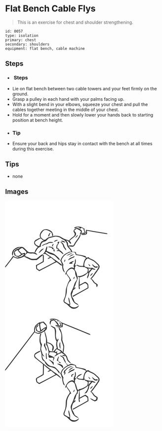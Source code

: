 # Flat Bench Cable Flys
> This is an exercise for chest and shoulder strengthening.

``` 
id: 0057 
type: isolation 
primary: chest 
secondary: shoulders 
equipment: flat bench, cable machine 
``` 

## Steps

 - <h3> Steps</h3>
 - Lie on flat bench between two cable towers and your feet firmly on the ground.
 - Grasp a pulley in each hand with your palms facing up.
 - With a slight bend in your elbows, squeeze your chest and pull the cables together meeting in the middle of your chest.
 - Hold for a moment and then slowly lower your hands back to starting position at bench height.
 - <h3>Tip</h3>
 - Ensure your back and hips stay in contact with the bench at all times during this exercise.

## Tips

 - none

## Images

<svg width="263pt" height="275pt" viewBox="0 0 263 275" xmlns="http://www.w3.org/2000/svg">
  <g fill="#FFF">
    <path d="M0 0h263v275H0V161.72c7.19-8.17 13.4-17.14 20.07-25.73 2.91 1.32 5.71 3.1 8.91 3.6 6.63-.14 12.86-2.78 18.67-5.78l-2.42-1.08c.68.18 2.04.54 2.73.72 1.48-1.83 1.58-4.12 1.12-6.33-2.14-2.06-5.78.23-8.31.74-2.93-2.55-5.68-5.3-8.18-8.28 2.29-1.96 4.46-4.33 7.41-5.28 1.38-.72 2.51.52 3.51 1.28 2.94 2.54 5.73 5.28 8.3 8.2-.4 1.3-.84 2.59-1.31 3.87.01.73.07 1.46.17 2.19 1.17-1.33 2.32-2.67 3.45-4.04 3.52.99 7.12 2.11 10.82 1.51 4.77-.8 8.98 1.82 13.14 3.66-1.08-2.51-2.99-4.41-5.56-5.33 2.62-3.53 4-7.85 7.02-11.1 1.74-2.07 4.46-2.8 6.88-3.78-.14-3.8.87-8.02 4.05-10.42 2.57-1.63 5.8-1.73 8.45-3.23 3.18-2.17 4.84-6.32 8.74-7.45 3.77-1.06 7.66-1.69 11.38-2.91 3.5-1.33 7.19-.04 10.69.58 4.4.92 7.27 4.79 11.41 6.31 3.09 1.07 4.91 3.96 6.94 6.33 1.71 1.88 1.62 4.55 2.18 6.89.53 2.88 2.09 5.5 4.26 7.45 2.79 2.44 4.5 5.77 6.27 8.96-2.76-.06-5.73-.29-7.96 1.66-8.89 3.31-15.92 10.76-18.71 19.81 2.12 3.17 3.02 6.86 4.42 10.35-.19 6.65.56 14.81 6.54 18.87-2.28-6.06-5.83-12.66-3.65-19.23-1.53-3.31-3.23-6.53-4.78-9.82.73-5.5 4.54-10.1 8.59-13.68 6.31-4.94 14.48-9.17 22.66-6.57 3.57-.04 1.94 4.7 4.11 6.18 3.26.8 6.64.95 9.91 1.73 5.26.94 10.08 3.35 14.92 5.51-5.1 5.26-6.64 12.61-7.21 19.66-4.86.14-10.08.35-14.11-2.85-1.89.75-3.77 1.51-5.66 2.25-.04-.97-.11-2.89-.15-3.86 1.08.17 2.16.34 3.25.52l-2.45-.88c1.49-3.95 1.03-8.18.55-12.27-2.37 2.25-1.47 5.5-1.59 8.39-.77 2.37-2.24 4.47-2.85 6.91-.59 2.44.28 4.87.97 7.18-2.6-.73-5.34-2.44-8.09-1.37-6.53 2.31-10.6 8.57-13.16 14.68-.63 1.04.34 2.09.58 3.09.34-.83 1.02-2.51 1.36-3.35 2.21 5.37 7.28 9.15 8.7 14.87-1.29 3.17-3.75 5.74-4.73 9.07-1.43 4.72-3.59 9.22-4.61 14.07-1.16 7.01-.08 14.57-3.45 21.08-1.18 2.95-3.35 6.22-2.01 9.48 1.71 3.7 6.14 4.47 8.87 7.15 3.51 3.31 6.67 7.23 11.23 9.16 6.48 2.14 15.02-.72 17.23-7.66-3.69 3.22-8.38 6.17-13.5 4.96-4.08-.02-7.56-2.38-9.71-5.73.49-.33 1.45-1.01 1.94-1.34-.8-4.66-1.4-9.36-2.76-13.9-.18-1.35-1.26-2.15-2.26-2.92.62 5.55 1.78 11.04 3.47 16.37-4.82-.77-9.38-3.63-13.01-6.86.69-5.85 3.81-11.09 4.85-16.88 2.17-6.95.12-14.54 3.08-21.3 1.92-4.72 3.64-10.43 8.68-12.7-1.72-3.32-3.27-6.77-5.62-9.7-2.05-2.63-4.35-5.18-5.55-8.34 1.51-5.7 7.1-10.34 13.02-10.88 3.47.53 5.92 3.44 7.38 6.43 1.04 3.44.35 7.24 1.94 10.55 1.47 3.16 2.92 6.39 2.97 9.95-2.44 3.4-5 6.83-6.33 10.85-1.36 4.1-2.59 8.25-4.46 12.15-1.77 4.19-4.64 8.2-4.49 12.93.83 5.41 2.93 10.56 5.31 15.46 2.7 5.3 8.08 8.27 13.33 10.54-.81-3.61-5.05-4.14-7.43-6.39-2.66-2-3.02-5.48-4.41-8.28-1.34-3.11-4.27-5.62-4.04-9.27-.75-4.06 3.19-7.16 2.37-11.21 1.66-2.19 3.86-3.87 6.21-5.27-.27-1.45-.51-2.9-.79-4.33-1.13 2.03-2.17 4.1-3.38 6.08.7-2.5 1.53-4.96 2.47-7.38 1.94-1.54 1.91-4.11 2.64-6.28 1.22-3.92 3.4-7.47 4.47-11.44.9-3.19-.64-6.33-1.55-9.33-.36-5.09-2.79-9.68-5.78-13.7.28-.55.84-1.64 1.13-2.19-.14-1.32-.2-2.65-.19-3.98 1.23-1.53 2.77-2.78 4.26-4.05 3.93 3.57 9.32 4.06 14.38 3.63.53.27 1.59.82 2.12 1.09.66-.19 1.32-.39 1.98-.58 2.06 1.46 4.31 2.6 6.68 3.46.63.82 1.27 1.64 1.92 2.46-.1 3.56-.5 7.75-3.97 9.71-6.28 3.79-13.36 8.05-21.02 6.43.28.48.83 1.44 1.1 1.92.7.17 2.08.49 2.78.65-.12 9.76-2.31 19.58-.35 29.28.52-.18 1.58-.55 2.1-.74-.37-2.43-.75-4.85-1.09-7.28 4.6-2.25 8.88-5.14 13.66-6.98 2.09 1.04 4.1 2.4 5.58 4.23.6 2.3.59 4.7.8 7.06-12.17 7.15-24.55 13.96-37.03 20.55.55.56 1.1 1.13 1.66 1.71 12.28-7.36 25.14-13.7 37.35-21.16-.42-3.59.26-7.75-1.86-10.87-2.31-1.65-5.1-5.45-8.16-3.28-3.85 2.14-7.66 4.37-11.74 6.05 1.11-5.9.04-11.84-.17-17.76 5.31-2.11 11.46-2.96 15.59-7.27a72.55 72.55 0 0 0 5.92-4.87c-.21 3.5-.96 6.93-2.45 10.12-.92 1.47-.17 3.07.17 4.59 1.09-2.09 2.19-4.18 3.13-6.34 1.24-2.78.26-6.29 2.3-8.73 2.26-2.69 4.71-5.19 6.89-7.94 2.44 1.02 5.19 2.85 7.46.5-2.73-.77-5.35-1.89-7.73-3.43-6.37 1.21-12.58-1.08-18.61-2.85.16-.58.48-1.74.63-2.32l-1.77.93c-.2-7.13 1.85-15.41 8.8-18.8 4.23 2.17 8.61 4.02 12.87 6.14 3.44 1.69 5.85 4.77 8.68 7.26 1.85 1.77 4.42 3.51 4.37 6.39.38 2.94-1.91 5.13-3.21 7.51-2.09 3.84-5.38 6.83-7.45 10.69-2.41 4.36-6.25 7.65-8.87 11.87 2.58 1.62 4.61 3.9 6.03 6.59 1.83 3.49 5.21 5.63 8.47 7.62-.41 2.16-.54 4.34 1.46 5.77.63-1.83 1.47-3.63 1.59-5.58-1.61-3.2-5.69-3.7-7.85-6.38-2.35-2.9-4.04-6.71-7.94-7.83 5.88-5.03 9.32-12.04 14.26-17.86 2.02-4.17 6.28-7.51 6.07-12.51-.57-4.94-5.41-7.33-8.47-10.64-4.47-4.68-10.66-6.95-16.48-9.43-.27-.59-.81-1.77-1.08-2.37-1.94.37-3.88.81-5.79 1.33-.84-1.74-1.78-3.72-3.87-4.18-6.75-2.18-13.86-3.04-20.83-4.27-.34-1.92-.35-4.64-2.53-5.47-2.32-.42-4.7-.32-7.04-.5-1.8-5.27-5.66-9.28-9.51-13.12 3.46-.25 6.86.43 10.3.68 3.53-.16 4.94-3.92 6.41-6.56 4.18-8.44 12.97-14.99 13.05-25.11 3.28.05 6.56.13 9.84.22.7-.8 1.42-1.59 2.13-2.38-.84-2.7-1.5-5.68-4.01-7.38.86-.46 1.72-.91 2.59-1.37-4.09-2.38-8.02-5.56-12.94-5.82-4.43-.93-8.83.13-12.99 1.62.15.58.44 1.74.58 2.31 2.42-1.09 4.87-2.11 7.34-3.09 1.51.33 3.03.65 4.55.96 0 .5-.01 1.49-.01 1.99.6.17 1.79.49 2.39.66.71-.68 1.42-1.35 2.13-2.02 1.61.67 3.22 1.37 4.8 2.11.81 3.29 2.23 6.36 3.78 9.36-2.64 1.17-5.5 1.44-8.35 1.26.29-1.96 1.88-4.44.24-6.2-2.66-2.63-5.89-4.91-9.53-5.9-4.18-.87-7.6 2.57-9.5 5.87-1.93 3.53 3.39 6.06 2.38 9.72-.07 3.37-3.29 5.17-5.62 7.04-3.16 2.15-5.9 4.85-8.24 7.88-3.98-1.57-8.18-2.54-12.09-4.31-3.62-1.42-6.43-4.3-10.05-5.7-5.56-2-11.66-2.26-17.35-.64-5.16 1.52-11.2 1.77-15.05 6.02-1.97 2.44-6.02 4.37-8.51 1.58-2.39-2.23-6.14-4.26-5.89-8.01-.32-4.54 2.59-8.33 5.4-11.55 1.63-1.86 3.85-3.56 6.47-3.28 4.92.3 9.44 2.69 13.34 5.55 3.2 2.2 2.52 6.61 3.26 9.91.53-.54 1.58-1.63 2.11-2.17-.78-3.91-1.8-8.4-5.38-10.74-5.62-3.99-13.69-6.39-19.8-2.05-5.59 4.2-10.18 12.74-5.57 19.22-4.3-.85-7.46 3.35-11.5 4.26-1.67 2-4.3 3.86-3.88 6.81-.74 5.49 5.08 8.07 8.82 10.63-3.76 3.73-6.81 8.3-7.8 13.59-5.76-1.62-12.9 1.39-17.53-3.37-3.33-2.92-6.2-6.36-9.75-9.04-2.85-2.22-6.66-1.26-9.96-.97-5.87-.02-11.22 3.48-15 7.73-2.27 3.81-4.05 9.2-1.14 13.15 1.07-1.08 1.11-2.38.53-3.68 1.1-2.97 1.5-6.28 3.26-8.96 3.9-4.35 9.95-5.49 15.01-7.91-3.26 4.62-10.09 3.81-13.52 8.24-3.24 3.21-2.17 8.39-.19 11.99 2.86 1.63 5.74 3.42 9.18 3.3-.14.42-.44 1.28-.59 1.7-4.76.65-8.91-1.74-12.79-4.12C13.47 142.32 6.32 150.33 0 158.9V0m185.61 66.33c.52.66.52.66 0 0m1.89 1.03c.57.71.57.71 0 0m8.59 2.67c.19 1.18.4 2.35.63 3.53-.24 1.99-.55 3.98-1.04 5.92-3.9 1.3-8.21.15-11.98 1.48 4.61 2.36 9.98 1.43 14.45-.75 1.39-2.54.61-5.48.06-8.13 14.61 2.75 29.32 4.93 43.96 7.49 2.15.42 4.32.67 6.51.72-.58-2.16-2.9-2.18-4.66-2.55-15.99-2.44-31.9-5.48-47.93-7.71m-91.83 15.94c.91-.27 1.82-.55 2.74-.82.15-3.09 2.31-5.48 3.01-8.4-3.57 1.61-4.62 5.82-5.75 9.22m13.7 12.6c3.81.59 6.89-2.47 10.31-3.66-3.85-1.28-7.35 1.58-10.31 3.66m17.92-1.84l.72 1.37c3.07 1.2 6.32 1.94 9.44 3.03-1.62-4.07-6.29-4.82-10.16-4.4m-8.29 3.07c-.44 1.59.12 3.11.72 4.56-4.38 1.5-3.69 6.92-4.17 10.6 2.73 1.29 5.11 4.47 8.42 3.56-1.8-1.33-3.53-5-6.26-3.14.59-2.11.26-4.29.08-6.42 1.54-2.39 3.37-4.67 4.11-7.46l1.76-2.4c-1.57.04-3.38-.54-4.66.7m5.83-1.05c3.21 2.84 6.54 6.03 7.4 10.42.67 4.32 4.58 6.85 6.44 10.6 1.9-3.06-1.18-5.6-2.92-7.8-1.35-5.56-4.4-12.69-10.92-13.22m-31.84 3.88c-4.54 1.6-9.6 2.77-13.02 6.5 4.28-.25 7.19-4.25 11.5-4.06 2.96-.25 4.97-3.11 7.95-3.45 2.99-.18 6.05.47 8.97-.47-4.69-2.84-11.19-1.95-15.4 1.48m14.45 7.87c0-.83.02-2.5.03-3.33.42-.43 1.28-1.28 1.71-1.71-.3-.34-.89-1.02-1.18-1.37-1.74 1.71-4.45 5.41-.56 6.41m-18.42 9.66c-.87 3.14-3.03 5.65-5.26 7.93.55.43 1.1.87 1.65 1.3.4-.42 1.19-1.26 1.59-1.68 4.91 2.01 9.09 5.47 13.46 8.45-1.76.95-3.53 1.89-5.31 2.81-.03.44-.11 1.32-.15 1.75 2.67-.63 5.1-1.94 7.48-3.25 3.81 3.09 7.71 6.08 11.27 9.47-13.08 7-26.21 13.94-39.37 20.78-2.11-.85-3.86-2.41-5.49-3.96-.44-2.23-.26-4.52-.28-6.78 5.5-2.9 10.84-6.1 16.34-9.02.42-5.56.12-11.15.08-16.72l-2.13-.11c-.01 5.14.55 10.35-.13 15.45-5.39 3.39-11.04 6.36-16.59 9.5.16 3.01.5 6.01.84 9.01 2.35 1.8 4.75 3.54 7.19 5.22 5.43-3.13 11.1-5.81 16.59-8.83 8.51-4.33 16.71-9.39 25.44-13.23 4.74 2.53 8.04 7.67 13.53 8.85-.33-.72-.98-2.17-1.3-2.9-6.28-4.53-12.33-9.37-18.93-13.42-6.7-5.8-14.69-9.86-21.33-15.71.89-.44 2.65-1.31 3.53-1.75 4.84 4.46 11.38 6.27 17.59 7.92 5.8 3.07 8.9 9.3 14.53 12.61.04-4.03-3.31-6.64-6.04-9.06-3.24-2.45-6-5.61-9.79-7.25-5.36-2.04-10.96-3.54-15.9-6.58-.16-3.72 2.47-7.3.88-10.99-2.34 2.93-2.55 6.83-3.99 10.19m7.94-9.37c-.13.39-.38 1.17-.51 1.56 3.1-.29 6.11.55 8.87 1.92.08.78.26 2.34.35 3.12 1.29-.8 2.6-1.59 3.92-2.33-3.33-3.34-8.03-4.47-12.63-4.27m-24.13 15.4c2.65-.6 4.05-3.08 6-4.71 2.11-2.15 5.02-3.49 6.61-6.12-5.78.84-9.86 6.08-12.61 10.83M118.07 116c-1.31 1.89-.5 4.11-.12 6.16.84.17 1.7.34 2.55.5-.91-2.15-.45-5.16-2.43-6.66m7.08 5.52c2.24.07 4.72-.7 6.73.63 3.29 2.21 6.03 5.15 9.43 7.23.03-1.33-.41-2.43-1.31-3.31-2.6-2.79-5.29-5.92-9.12-6.94-2.01-.01-4.99.12-5.73 2.39m23.59 11.45c5.29-1.49 9.89-4.79 15.4-5.73-5.74-1.07-11.05 2.4-15.4 5.73m-72.26 6.86c-3.83.42-7.7.97-11.56.6-3.51-.5-6.61-2.34-9.74-3.89-2.29-1.13-4.94-1.44-7.04-2.97-.6.6-1.18 1.21-1.76 1.84 6.02 2.32 11.33 6.29 17.64 7.88 4.08.95 8.21-.58 12.31.17 5.2-3.3 9.14-8.22 14.6-11.15.2-.89.61-2.66.82-3.55-5.8 2.65-10.33 7.18-15.27 11.07m78.81-3.77c3.72-2.36 7.77-4.06 11.72-5.97-4.79-.91-8.81 2.61-11.72 5.97m-2.59 8.17c4.08-2.68 8.28-5.19 12.93-6.76 1.88-.48 2.5-2.41 3.1-4.02-5.39 3.34-13.64 4.12-16.03 10.78m-9.57 4.07c2.08-1.3 3.95-3.96 2.32-6.34-1.34 1.87-2.19 4.03-2.32 6.34m12.94 1.84c-.13.51-.39 1.52-.53 2.03 2.54.03 5.08.03 7.61.01.02-.64.05-1.9.07-2.53-.6 0-1.8.01-2.39.01 2.25-.89 4.86-1.56 5.99-3.98-3.93.38-7.34 2.66-10.75 4.46m45.95 2.98c1.13 1.93 2.03 5.17 4.87 4.69-.99-2.13-2.64-3.87-4.87-4.69m9.26 0c.36 3.2 3.02 5.48 5.28 7.51 2.16 1.89 5.22 1.04 7.79.73.04-.91.08-1.81.14-2.71-1.83.26-3.67.61-5.52.51-3-1.4-5.02-4.17-7.69-6.04m-4.45 26.94c-.08.32-.25.97-.33 1.29h1.71c1.88-1.76 3.6-3.73 4.75-6.06-2.85.09-3.96 3.34-6.13 4.77m-41.47 9.21c2.94.28 3.07-3.21 3.44-5.27-2.12.93-2.52 3.39-3.44 5.27z"/>
    <path d="M167.76 72.2c1.46-2.18 3.85-3.42 6-4.8 3.16 1.71 6.68 2.93 9.39 5.35 2.11 1.74.18 4.79-2 5.33.44.51.89 1.03 1.33 1.55-2.16 7.12-6.75 12.97-11.06 18.88-2.38 3.16-3.58 7.06-6.26 10.01-3.77-1.3-7.69-.62-11.47.15-1.31-1.02-.73-3.34-1.19-4.85.14-3.25-2.53-5.47-4.59-7.56 5.24-1.17 7.67 4.58 10.67 7.69.61-.52 1.24-1.03 1.89-1.51-1.2-1.96-2.49-3.88-4.03-5.59 3.94-5.06 9.92-7.88 14.12-12.66 1.71-1.67 1.33-4.22 1.37-6.38-.87-2.2-3.13-3.48-4.17-5.61m2.48 17.04c3.23-.95 4.95-4.06 6.85-6.59-3.44.49-4.96 4.11-6.85 6.59zM84.32 91.39c2.82-1.84 5.15 1.83 6.94 3.56.99.5 1.97 1 2.96 1.51-1.82.38-3.57.99-5.38 1.36-2.96 3.39-4.67 7.58-5.94 11.84-5.02-1.02-11.65-4.01-10.64-10.24 3.54-3.35 7.92-5.55 12.06-8.03zM22.91 124.16c1.91-2.12 4.2-3.86 6.71-5.22 2.83 3.67 5.93 7.15 9.26 10.38-2.38 1.36-4.59 2.98-6.98 4.3-2.08-.01-4.07-.78-6.12-1.02-1.55-2.58-1.83-5.65-2.87-8.44zM42.62 129.41c1.5-.06 3-.1 4.5-.1-2.19 1.71-4.56 3.2-6.52 5.19-2.04.72-4.12 1.36-6.2 1.99-.71-.47-1.43-.94-2.15-1.4 4-.55 7.2-3.39 10.37-5.68zM201.36 163.35c2.5 1.06 5.22 1.3 7.91 1.17-2.35 2.57-4.71 5.14-7.03 7.74.03-2.97 1.52-6.46-.88-8.91z"/>
  </g>
  <g fill="#333">
    <path d="M168.08 64.12c4.16-1.49 8.56-2.55 12.99-1.62 4.92.26 8.85 3.44 12.94 5.82-.87.46-1.73.91-2.59 1.37 2.51 1.7 3.17 4.68 4.01 7.38-.71.79-1.43 1.58-2.13 2.38-3.28-.09-6.56-.17-9.84-.22-.08 10.12-8.87 16.67-13.05 25.11-1.47 2.64-2.88 6.4-6.41 6.56-3.44-.25-6.84-.93-10.3-.68 3.85 3.84 7.71 7.85 9.51 13.12 2.34.18 4.72.08 7.04.5 2.18.83 2.19 3.55 2.53 5.47 6.97 1.23 14.08 2.09 20.83 4.27 2.09.46 3.03 2.44 3.87 4.18 1.91-.52 3.85-.96 5.79-1.33.27.6.81 1.78 1.08 2.37 5.82 2.48 12.01 4.75 16.48 9.43 3.06 3.31 7.9 5.7 8.47 10.64.21 5-4.05 8.34-6.07 12.51-4.94 5.82-8.38 12.83-14.26 17.86 3.9 1.12 5.59 4.93 7.94 7.83 2.16 2.68 6.24 3.18 7.85 6.38-.12 1.95-.96 3.75-1.59 5.58-2-1.43-1.87-3.61-1.46-5.77-3.26-1.99-6.64-4.13-8.47-7.62-1.42-2.69-3.45-4.97-6.03-6.59 2.62-4.22 6.46-7.51 8.87-11.87 2.07-3.86 5.36-6.85 7.45-10.69 1.3-2.38 3.59-4.57 3.21-7.51.05-2.88-2.52-4.62-4.37-6.39-2.83-2.49-5.24-5.57-8.68-7.26-4.26-2.12-8.64-3.97-12.87-6.14-6.95 3.39-9 11.67-8.8 18.8l1.77-.93c-.15.58-.47 1.74-.63 2.32 6.03 1.77 12.24 4.06 18.61 2.85 2.38 1.54 5 2.66 7.73 3.43-2.27 2.35-5.02.52-7.46-.5-2.18 2.75-4.63 5.25-6.89 7.94-2.04 2.44-1.06 5.95-2.3 8.73-.94 2.16-2.04 4.25-3.13 6.34-.34-1.52-1.09-3.12-.17-4.59 1.49-3.19 2.24-6.62 2.45-10.12a72.55 72.55 0 0 1-5.92 4.87c-4.13 4.31-10.28 5.16-15.59 7.27.21 5.92 1.28 11.86.17 17.76 4.08-1.68 7.89-3.91 11.74-6.05 3.06-2.17 5.85 1.63 8.16 3.28 2.12 3.12 1.44 7.28 1.86 10.87-12.21 7.46-25.07 13.8-37.35 21.16-.56-.58-1.11-1.15-1.66-1.71 12.48-6.59 24.86-13.4 37.03-20.55-.21-2.36-.2-4.76-.8-7.06-1.48-1.83-3.49-3.19-5.58-4.23-4.78 1.84-9.06 4.73-13.66 6.98.34 2.43.72 4.85 1.09 7.28-.52.19-1.58.56-2.1.74-1.96-9.7.23-19.52.35-29.28-.7-.16-2.08-.48-2.78-.65-.27-.48-.82-1.44-1.1-1.92 7.66 1.62 14.74-2.64 21.02-6.43 3.47-1.96 3.87-6.15 3.97-9.71-.65-.82-1.29-1.64-1.92-2.46-2.37-.86-4.62-2-6.68-3.46-.66.19-1.32.39-1.98.58-.53-.27-1.59-.82-2.12-1.09-5.06.43-10.45-.06-14.38-3.63-1.49 1.27-3.03 2.52-4.26 4.05-.01 1.33.05 2.66.19 3.98-.29.55-.85 1.64-1.13 2.19 2.99 4.02 5.42 8.61 5.78 13.7.91 3 2.45 6.14 1.55 9.33-1.07 3.97-3.25 7.52-4.47 11.44-.73 2.17-.7 4.74-2.64 6.28a79.85 79.85 0 0 0-2.47 7.38c1.21-1.98 2.25-4.05 3.38-6.08.28 1.43.52 2.88.79 4.33-2.35 1.4-4.55 3.08-6.21 5.27.82 4.05-3.12 7.15-2.37 11.21-.23 3.65 2.7 6.16 4.04 9.27 1.39 2.8 1.75 6.28 4.41 8.28 2.38 2.25 6.62 2.78 7.43 6.39-5.25-2.27-10.63-5.24-13.33-10.54-2.38-4.9-4.48-10.05-5.31-15.46-.15-4.73 2.72-8.74 4.49-12.93 1.87-3.9 3.1-8.05 4.46-12.15 1.33-4.02 3.89-7.45 6.33-10.85-.05-3.56-1.5-6.79-2.97-9.95-1.59-3.31-.9-7.11-1.94-10.55-1.46-2.99-3.91-5.9-7.38-6.43-5.92.54-11.51 5.18-13.02 10.88 1.2 3.16 3.5 5.71 5.55 8.34 2.35 2.93 3.9 6.38 5.62 9.7-5.04 2.27-6.76 7.98-8.68 12.7-2.96 6.76-.91 14.35-3.08 21.3-1.04 5.79-4.16 11.03-4.85 16.88 3.63 3.23 8.19 6.09 13.01 6.86a85.652 85.652 0 0 1-3.47-16.37c1 .77 2.08 1.57 2.26 2.92 1.36 4.54 1.96 9.24 2.76 13.9-.49.33-1.45 1.01-1.94 1.34 2.15 3.35 5.63 5.71 9.71 5.73 5.12 1.21 9.81-1.74 13.5-4.96-2.21 6.94-10.75 9.8-17.23 7.66-4.56-1.93-7.72-5.85-11.23-9.16-2.73-2.68-7.16-3.45-8.87-7.15-1.34-3.26.83-6.53 2.01-9.48 3.37-6.51 2.29-14.07 3.45-21.08 1.02-4.85 3.18-9.35 4.61-14.07.98-3.33 3.44-5.9 4.73-9.07-1.42-5.72-6.49-9.5-8.7-14.87-.34.84-1.02 2.52-1.36 3.35-.24-1-1.21-2.05-.58-3.09 2.56-6.11 6.63-12.37 13.16-14.68 2.75-1.07 5.49.64 8.09 1.37-.69-2.31-1.56-4.74-.97-7.18.61-2.44 2.08-4.54 2.85-6.91.12-2.89-.78-6.14 1.59-8.39.48 4.09.94 8.32-.55 12.27l2.45.88c-1.09-.18-2.17-.35-3.25-.52.04.97.11 2.89.15 3.86 1.89-.74 3.77-1.5 5.66-2.25 4.03 3.2 9.25 2.99 14.11 2.85.57-7.05 2.11-14.4 7.21-19.66-4.84-2.16-9.66-4.57-14.92-5.51-3.27-.78-6.65-.93-9.91-1.73-2.17-1.48-.54-6.22-4.11-6.18-8.18-2.6-16.35 1.63-22.66 6.57-4.05 3.58-7.86 8.18-8.59 13.68 1.55 3.29 3.25 6.51 4.78 9.82-2.18 6.57 1.37 13.17 3.65 19.23-5.98-4.06-6.73-12.22-6.54-18.87-1.4-3.49-2.3-7.18-4.42-10.35 2.79-9.05 9.82-16.5 18.71-19.81 2.23-1.95 5.2-1.72 7.96-1.66-1.77-3.19-3.48-6.52-6.27-8.96-2.17-1.95-3.73-4.57-4.26-7.45-.56-2.34-.47-5.01-2.18-6.89-2.03-2.37-3.85-5.26-6.94-6.33-4.14-1.52-7.01-5.39-11.41-6.31-3.5-.62-7.19-1.91-10.69-.58-3.72 1.22-7.61 1.85-11.38 2.91-3.9 1.13-5.56 5.28-8.74 7.45-2.65 1.5-5.88 1.6-8.45 3.23-3.18 2.4-4.19 6.62-4.05 10.42-2.42.98-5.14 1.71-6.88 3.78-3.02 3.25-4.4 7.57-7.02 11.1 2.57.92 4.48 2.82 5.56 5.33-4.16-1.84-8.37-4.46-13.14-3.66-3.7.6-7.3-.52-10.82-1.51-1.13 1.37-2.28 2.71-3.45 4.04-.1-.73-.16-1.46-.17-2.19.47-1.28.91-2.57 1.31-3.87a85.657 85.657 0 0 0-8.3-8.2c-1-.76-2.13-2-3.51-1.28-2.95.95-5.12 3.32-7.41 5.28 2.5 2.98 5.25 5.73 8.18 8.28 2.53-.51 6.17-2.8 8.31-.74.46 2.21.36 4.5-1.12 6.33-.69-.18-2.05-.54-2.73-.72l2.42 1.08c-5.81 3-12.04 5.64-18.67 5.78-3.2-.5-6-2.28-8.91-3.6C13.4 144.58 7.19 153.55 0 161.72v-2.82c6.32-8.57 13.47-16.58 19.06-25.65 3.88 2.38 8.03 4.77 12.79 4.12.15-.42.45-1.28.59-1.7-3.44.12-6.32-1.67-9.18-3.3-1.98-3.6-3.05-8.78.19-11.99 3.43-4.43 10.26-3.62 13.52-8.24-5.06 2.42-11.11 3.56-15.01 7.91-1.76 2.68-2.16 5.99-3.26 8.96.58 1.3.54 2.6-.53 3.68-2.91-3.95-1.13-9.34 1.14-13.15 3.78-4.25 9.13-7.75 15-7.73 3.3-.29 7.11-1.25 9.96.97 3.55 2.68 6.42 6.12 9.75 9.04 4.63 4.76 11.77 1.75 17.53 3.37.99-5.29 4.04-9.86 7.8-13.59-3.74-2.56-9.56-5.14-8.82-10.63-.42-2.95 2.21-4.81 3.88-6.81 4.04-.91 7.2-5.11 11.5-4.26-4.61-6.48-.02-15.02 5.57-19.22 6.11-4.34 14.18-1.94 19.8 2.05 3.58 2.34 4.6 6.83 5.38 10.74-.53.54-1.58 1.63-2.11 2.17-.74-3.3-.06-7.71-3.26-9.91-3.9-2.86-8.42-5.25-13.34-5.55-2.62-.28-4.84 1.42-6.47 3.28-2.81 3.22-5.72 7.01-5.4 11.55-.25 3.75 3.5 5.78 5.89 8.01 2.49 2.79 6.54.86 8.51-1.58 3.85-4.25 9.89-4.5 15.05-6.02 5.69-1.62 11.79-1.36 17.35.64 3.62 1.4 6.43 4.28 10.05 5.7 3.91 1.77 8.11 2.74 12.09 4.31 2.34-3.03 5.08-5.73 8.24-7.88 2.33-1.87 5.55-3.67 5.62-7.04 1.01-3.66-4.31-6.19-2.38-9.72 1.9-3.3 5.32-6.74 9.5-5.87 3.64.99 6.87 3.27 9.53 5.9 1.64 1.76.05 4.24-.24 6.2 2.85.18 5.71-.09 8.35-1.26-1.55-3-2.97-6.07-3.78-9.36-1.58-.74-3.19-1.44-4.8-2.11-.71.67-1.42 1.34-2.13 2.02-.6-.17-1.79-.49-2.39-.66 0-.5.01-1.49.01-1.99-1.52-.31-3.04-.63-4.55-.96-2.47.98-4.92 2-7.34 3.09-.14-.57-.43-1.73-.58-2.31m-.32 8.08c1.04 2.13 3.3 3.41 4.17 5.61-.04 2.16.34 4.71-1.37 6.38-4.2 4.78-10.18 7.6-14.12 12.66 1.54 1.71 2.83 3.63 4.03 5.59-.65.48-1.28.99-1.89 1.51-3-3.11-5.43-8.86-10.67-7.69 2.06 2.09 4.73 4.31 4.59 7.56.46 1.51-.12 3.83 1.19 4.85 3.78-.77 7.7-1.45 11.47-.15 2.68-2.95 3.88-6.85 6.26-10.01 4.31-5.91 8.9-11.76 11.06-18.88-.44-.52-.89-1.04-1.33-1.55 2.18-.54 4.11-3.59 2-5.33-2.71-2.42-6.23-3.64-9.39-5.35-2.15 1.38-4.54 2.62-6 4.8M84.32 91.39c-4.14 2.48-8.52 4.68-12.06 8.03-1.01 6.23 5.62 9.22 10.64 10.24 1.27-4.26 2.98-8.45 5.94-11.84 1.81-.37 3.56-.98 5.38-1.36-.99-.51-1.97-1.01-2.96-1.51-1.79-1.73-4.12-5.4-6.94-3.56m-61.41 32.77c1.04 2.79 1.32 5.86 2.87 8.44 2.05.24 4.04 1.01 6.12 1.02 2.39-1.32 4.6-2.94 6.98-4.3a96.965 96.965 0 0 1-9.26-10.38c-2.51 1.36-4.8 3.1-6.71 5.22m19.71 5.25c-3.17 2.29-6.37 5.13-10.37 5.68.72.46 1.44.93 2.15 1.4 2.08-.63 4.16-1.27 6.2-1.99 1.96-1.99 4.33-3.48 6.52-5.19-1.5 0-3 .04-4.5.1m158.74 33.94c2.4 2.45.91 5.94.88 8.91 2.32-2.6 4.68-5.17 7.03-7.74-2.69.13-5.41-.11-7.91-1.17z"/>
    <path d="M185.61 66.33c.52.66.52.66 0 0zM187.5 67.36c.57.71.57.71 0 0zM196.09 70.03c16.03 2.23 31.94 5.27 47.93 7.71 1.76.37 4.08.39 4.66 2.55-2.19-.05-4.36-.3-6.51-.72-14.64-2.56-29.35-4.74-43.96-7.49.55 2.65 1.33 5.59-.06 8.13-4.47 2.18-9.84 3.11-14.45.75 3.77-1.33 8.08-.18 11.98-1.48.49-1.94.8-3.93 1.04-5.92-.23-1.18-.44-2.35-.63-3.53zM104.26 85.97c1.13-3.4 2.18-7.61 5.75-9.22-.7 2.92-2.86 5.31-3.01 8.4-.92.27-1.83.55-2.74.82zM170.24 89.24c1.89-2.48 3.41-6.1 6.85-6.59-1.9 2.53-3.62 5.64-6.85 6.59zM117.96 98.57c2.96-2.08 6.46-4.94 10.31-3.66-3.42 1.19-6.5 4.25-10.31 3.66zM135.88 96.73c3.87-.42 8.54.33 10.16 4.4-3.12-1.09-6.37-1.83-9.44-3.03l-.72-1.37zM127.59 99.8c1.28-1.24 3.09-.66 4.66-.7l-1.76 2.4c-.74 2.79-2.57 5.07-4.11 7.46.18 2.13.51 4.31-.08 6.42 2.73-1.86 4.46 1.81 6.26 3.14-3.31.91-5.69-2.27-8.42-3.56.48-3.68-.21-9.1 4.17-10.6-.6-1.45-1.16-2.97-.72-4.56zM133.42 98.75c6.52.53 9.57 7.66 10.92 13.22 1.74 2.2 4.82 4.74 2.92 7.8-1.86-3.75-5.77-6.28-6.44-10.6-.86-4.39-4.19-7.58-7.4-10.42zM101.58 102.63c4.21-3.43 10.71-4.32 15.4-1.48-2.92.94-5.98.29-8.97.47-2.98.34-4.99 3.2-7.95 3.45-4.31-.19-7.22 3.81-11.5 4.06 3.42-3.73 8.48-4.9 13.02-6.5zM116.03 110.5c-3.89-1-1.18-4.7.56-6.41.29.35.88 1.03 1.18 1.37-.43.43-1.29 1.28-1.71 1.71-.01.83-.03 2.5-.03 3.33zM97.61 120.16c1.44-3.36 1.65-7.26 3.99-10.19 1.59 3.69-1.04 7.27-.88 10.99 4.94 3.04 10.54 4.54 15.9 6.58 3.79 1.64 6.55 4.8 9.79 7.25 2.73 2.42 6.08 5.03 6.04 9.06-5.63-3.31-8.73-9.54-14.53-12.61-6.21-1.65-12.75-3.46-17.59-7.92-.88.44-2.64 1.31-3.53 1.75 6.64 5.85 14.63 9.91 21.33 15.71 6.6 4.05 12.65 8.89 18.93 13.42.32.73.97 2.18 1.3 2.9-5.49-1.18-8.79-6.32-13.53-8.85-8.73 3.84-16.93 8.9-25.44 13.23-5.49 3.02-11.16 5.7-16.59 8.83-2.44-1.68-4.84-3.42-7.19-5.22-.34-3-.68-6-.84-9.01 5.55-3.14 11.2-6.11 16.59-9.5.68-5.1.12-10.31.13-15.45l2.13.11c.04 5.57.34 11.16-.08 16.72-5.5 2.92-10.84 6.12-16.34 9.02.02 2.26-.16 4.55.28 6.78 1.63 1.55 3.38 3.11 5.49 3.96 13.16-6.84 26.29-13.78 39.37-20.78-3.56-3.39-7.46-6.38-11.27-9.47-2.38 1.31-4.81 2.62-7.48 3.25.04-.43.12-1.31.15-1.75 1.78-.92 3.55-1.86 5.31-2.81-4.37-2.98-8.55-6.44-13.46-8.45-.4.42-1.19 1.26-1.59 1.68-.55-.43-1.1-.87-1.65-1.3 2.23-2.28 4.39-4.79 5.26-7.93zM105.55 110.79c4.6-.2 9.3.93 12.63 4.27-1.32.74-2.63 1.53-3.92 2.33-.09-.78-.27-2.34-.35-3.12-2.76-1.37-5.77-2.21-8.87-1.92.13-.39.38-1.17.51-1.56zM81.42 126.19c2.75-4.75 6.83-9.99 12.61-10.83-1.59 2.63-4.5 3.97-6.61 6.12-1.95 1.63-3.35 4.11-6 4.71zM118.07 116c1.98 1.5 1.52 4.51 2.43 6.66-.85-.16-1.71-.33-2.55-.5-.38-2.05-1.19-4.27.12-6.16zM125.15 121.52c.74-2.27 3.72-2.4 5.73-2.39 3.83 1.02 6.52 4.15 9.12 6.94.9.88 1.34 1.98 1.31 3.31-3.4-2.08-6.14-5.02-9.43-7.23-2.01-1.33-4.49-.56-6.73-.63zM148.74 132.97c4.35-3.33 9.66-6.8 15.4-5.73-5.51.94-10.11 4.24-15.4 5.73z"/>
    <path d="M76.48 139.83c4.94-3.89 9.47-8.42 15.27-11.07-.21.89-.62 2.66-.82 3.55-5.46 2.93-9.4 7.85-14.6 11.15-4.1-.75-8.23.78-12.31-.17-6.31-1.59-11.62-5.56-17.64-7.88.58-.63 1.16-1.24 1.76-1.84 2.1 1.53 4.75 1.84 7.04 2.97 3.13 1.55 6.23 3.39 9.74 3.89 3.86.37 7.73-.18 11.56-.6zM155.29 136.06c2.91-3.36 6.93-6.88 11.72-5.97-3.95 1.91-8 3.61-11.72 5.97zM152.7 144.23c2.39-6.66 10.64-7.44 16.03-10.78-.6 1.61-1.22 3.54-3.1 4.02-4.65 1.57-8.85 4.08-12.93 6.76zM143.13 148.3c.13-2.31.98-4.47 2.32-6.34 1.63 2.38-.24 5.04-2.32 6.34zM156.07 150.14c3.41-1.8 6.82-4.08 10.75-4.46-1.13 2.42-3.74 3.09-5.99 3.98.59 0 1.79-.01 2.39-.01-.02.63-.05 1.89-.07 2.53-2.53.02-5.07.02-7.61-.01.14-.51.4-1.52.53-2.03zM202.02 153.12c2.23.82 3.88 2.56 4.87 4.69-2.84.48-3.74-2.76-4.87-4.69zM211.28 153.12c2.67 1.87 4.69 4.64 7.69 6.04 1.85.1 3.69-.25 5.52-.51-.06.9-.1 1.8-.14 2.71-2.57.31-5.63 1.16-7.79-.73-2.26-2.03-4.92-4.31-5.28-7.51zM206.83 180.06c2.17-1.43 3.28-4.68 6.13-4.77-1.15 2.33-2.87 4.3-4.75 6.06h-1.71c.08-.32.25-.97.33-1.29zM165.36 189.27c.92-1.88 1.32-4.34 3.44-5.27-.37 2.06-.5 5.55-3.44 5.27z"/>
  </g>
</svg>

<svg width="263pt" height="275pt" viewBox="0 0 263 275" xmlns="http://www.w3.org/2000/svg">
  <g fill="#FFF">
    <path d="M0 0h263v275H0V137.84c2.42-2.88 4.86-5.76 7.1-8.78 21.36-28.28 42.99-56.36 64.28-84.69 3.5 1.69 7.13 4.19 11.21 3.65 4.56-1.06 8.71-3.38 12.69-5.78.73 4.6 1.77 9.15 3.1 13.61 1.73 5.86.27 12.02 1.16 17.98.8 2.51 2.62 4.58 3.32 7.15.91 3.27 1.49 6.63 2.39 9.9 1.01 3.14-.38 6.3-1.06 9.34l1.78.24c-.39.74-.78 1.48-1.16 2.23l1.98 3.6c3.56-.07 7.12-.19 10.68-.2-.83 2.86-1.23 5.83-.98 8.81 1.35-2.79 2.11-5.82 3.28-8.68a46.065 46.065 0 0 0-13.58-6.63c1.01-2.37-.06-7.21 3.66-6.99 5.36.11 11.52-.01 15.45 4.29-2.13 2.33-4.62 4.32-6.53 6.87 2.69-1.17 5.16-2.76 7.69-4.22 2.73-2.4 6.25-3.44 9.66-4.46.1-1.46.21-2.93.39-4.38.08.9.23 2.7.31 3.6 2.84 1.57 5.62 3.24 8.22 5.18-2.55.52-5.16.32-7.74.43 2.28 1.32 4.81 2.08 7.32 2.87l.28-2.87c1.62 2.41 3.56 4.72 4.34 7.58.87 5.95 5.95 10.07 10.63 13.27-1.31-4.19-5.29-6.54-7.41-10.2-.99-2.66-1.36-5.56-2.82-8.04-1.93-3.3-4.88-5.82-7.7-8.34-4.03-3.57-7.69-8.32-13.48-8.81-1.82-7.33-4.26-16.11 1.03-22.61-.2-.81-.61-2.42-.81-3.23-.87 1.48-1.72 2.97-2.56 4.47-.92-2.62-2.07-5.19-2.67-7.91-.65-4.66.05-9.35.12-14.02.08-3.11-1.34-5.95-2.3-8.83-3.64-1.77-7.1-3.93-10.91-5.36 2.03 3.7 6.15 5.01 9.28 7.48 2.96 10.18-.81 21.93 5.41 31.28-1.61 5.19-1.26 10.68.35 15.82-2.77 2.63-5.27 5.52-7.71 8.46-3.24-.22-6.65.18-9.77-.86-1.4-1.51-1.58-3.69-2.2-5.57-1.08-4.91-3.45-9.42-4.26-14.4 4.76 1.4 10.3 2.93 12.71 7.76 2.89 3.73-1.64 8.68.57 12.21.26-.06.78-.19 1.04-.26 1.59-4.05 4.21-9.43.6-13.18-3.23-4.62-8.52-7.25-14.09-7.64-.62-9.3-2.84-18.43-6.24-27.09 2-2.07 4.74-3.92 5.23-6.97.23-2.79.54-5.85-.96-8.37-1.79-3.27-4.7-5.69-7.34-8.24-1.36.39-2.71.78-4.06 1.17-.42-.43-1.25-1.3-1.67-1.73l.8 3.52-3.12-1.44c-4.24 1.31-7.65 4.42-10.71 7.51-3.22 3.29-3.51 8.09-4.12 12.39.21.51.63 1.55.84 2.07C47.19 72.78 23.66 103.92 0 134.96V0m107.82 12.98c3.33 2.43 7.15-.69 10.78-.73-2.86 1.69-6.3 2.01-9.11 3.84-.51 1.98-1.23 3.92-1.51 5.96.65 1.74 1.59 3.34 2.41 5-.8-3.48.51-6.8 1.98-9.9 1.9-.89 4.02-1.14 6.02-1.74 4 3.29 6.79 7.63 9.53 11.95-1.9-.14-3.8-.3-5.7-.43.18.56.53 1.67.7 2.23 4.54-.42 9.48 1.95 13.64-.6-.98-3.21-1.56-7.25-4.87-8.94.42 2.66 1.86 5.04 2.86 7.51-1.4.42-2.83.74-4.27 1.02-.68-7.3-7.81-10.58-12.08-15.59 1.29.57 2.6 1.1 3.92 1.6.67.06 2.01.17 2.67.23l.54.3c1.34.72 5.62 2.41-.55 1.69 2.07.78 3.84 2.29 6.01 2.8-.8-.69-2.38-2.05-3.18-2.73 2.98-.87 5.07 2.91 7.76 3.82.69 1.5 1.54 2.92 2.41 4.32-.33 1.92-.63 3.84-.98 5.76-4.63.72-9.27-.23-13.91.08 2.63.9 5.26 1.91 8.02 2.36 2.91.09 5.75-.72 8.6-1.19.41-2.61.39-5.26.03-7.88 20.23 8.52 40.66 16.55 60.94 24.95 2.2.96 4.5 1.71 6.88 2.12-.74-1.41-1.9-2.48-3.43-2.95-21.64-8.78-43.26-17.62-64.91-26.4-4.47-1.69-7.58-5.54-11.77-7.71-6.1-2.74-13.17-3.53-19.43-.75m15.56 2.4c.27.27.27.27 0 0m6.39 18.9c1.57 3.62 3.61 7.01 5.33 10.55 2.24 5.83 1.66 12.21.97 18.27 1.43 5.38 4.17 10.4 5.18 15.92.06 4-1.12 7.9-1.19 11.89a19.82 19.82 0 0 0 1.98 2.93c0-5.65 1.57-11.24 1.08-16.87-1.34-4.74-3.18-9.34-4.48-14.1.97-9.95-1.12-20.1-6.24-28.71l-2.63.12M84.94 48.86c-1.24 4.95-1.28 10.12-1.55 15.19-.24 4.18 1.69 7.96 2.68 11.91.39 3.69-.91 7.33-.69 11.02.62 4.1 2.95 7.78 3.02 11.98.05 3.69.1 7.5 1.62 10.95.9 2.73 3.57 4.14 5.84 5.58 1.11 3.93 3.59 7.44 6.82 9.92 5.58 4.01 12.96 3.62 18.67 7.37 4.54 3.2 7.11 8.32 10.87 12.28-.3-1.71.33-3.83-1.03-5.21-2.56-3.09-5.35-6-8.21-8.8-3.12-3-7.55-3.39-11.6-4.06-7.83-2.22-11.91-9.66-17.22-15.14-3.16-3.28-3.97-8.03-4.22-12.4 1.43 1.76 2.99 3.53 5.3 4.07-1.33-2.14-2.89-4.12-4.58-6-.56-4.68-3.33-8.83-3.49-13.57.45-3.36 1.71-6.58 2.03-9.96-.64-2.16-2.14-3.92-2.93-6.01-.34-3.34-.39-6.7-.61-10.05-.26-3.88 1.87-7.41 2.01-11.27-.68.55-2.05 1.65-2.73 2.2m49.07 35.94c.8-4.19-.57-8.35-.17-12.55.15-1.43.01-2.86-.48-4.22-2.74 5.14-2.2 11.8.65 16.77m-40.06-7.92c2.77 3.94 4.42 8.44 5.5 13.1 2.13-2.9.49-6.63-.99-9.42-1.89-2.76-.92-6.17-1.34-9.28-2.75-.75-2.08 3.95-3.17 5.6m-22.94 21.2c-1.54 3.83-.07 8.29 3.59 10.3 5.78 4.58 11.5 9.23 17.24 13.87-.13 8.05.12 16.14-.42 24.17-4.97 3.58-10.74 5.87-15.76 9.37-2 2.39-.34 6.01.01 8.78 1.73 2.53 4.71 3.91 7.12 5.75 9.84-5.36 19.84-10.43 29.67-15.81 4.17-2.07 8.1-4.67 12.46-6.3 3.99 2.78 7.6 6.07 11.65 8.79-4.09-7.05-11.02-11.56-17.76-15.76-13.16-10.15-26.01-20.69-39.08-30.96-3.29-2.96-8.22-5.64-7.54-10.83 3.67-3.69 8.58-5.51 12.97-8.12-.07-.31-.19-.94-.25-1.25-.31-.13-.94-.38-1.26-.51-4.35 2.58-9.9 3.88-12.64 8.51m27.8-2.37c.09 4.69-.08 9.41.88 14.04.6-.33 1.21-.65 1.82-.97-1.09-4.47-.81-9.08-1.14-13.63l-1.56.56m34.45 4.71c1.36 3.63 6.55 3.67 7.63 7.47 1.2 4.44 3.89 8.27 6.39 12.05.6-4.4-2.87-7.82-3.84-11.92-1.21-4.67-6.24-6.04-10.18-7.6m-2.96 2.34c-2.27 3.17-4 6.73-4.7 10.59 1.53.68 3.07 1.34 4.64 1.95-.56-.96-1.13-1.9-1.72-2.84.12-1.16.22-2.32.34-3.48.79-1.98 1.7-4.04 1.44-6.22m-24.76 7.51c1.94 2.17 4.22 3.98 6.33 5.97 2.49 2.32 4.01 5.42 6.06 8.09.03-2.45-.19-4.89-.61-7.3-4.02-2.11-7.38-5.39-11.78-6.76m23.8 5.05c1.01 1.75 2.37 3.36 4.19 4.31.58-.53 1.15-1.08 1.7-1.65-1.94-.95-3.88-1.88-5.89-2.66m17.88 4.75c1.62 1.46 3.23 3 4.18 5.02-4.08 2.58-8.32 5.12-11.48 8.84-2.78 3.12-4.05 7.2-6.08 10.79 1.59 2.52 3.15 5.16 3.26 8.23.41.45 1.21 1.36 1.62 1.82-.87 5 .99 9.9 2.14 14.7.46 2.21 2.53 3.33 4.2 4.57-2.16-6.15-5.9-12.8-3.58-19.39-1.59-3.53-3.84-6.92-4.85-10.61 2.81-9.86 11.88-16.6 21.3-19.6 3.9-1.41 8.06-.21 11.89.84.75 1.73 1.03 3.62 1.64 5.42 8.71 1.43 17.51 3.15 25.36 7.44-5.17 5.19-6.59 12.58-7.19 19.59-5.06.2-10.42.23-14.6-3.09 2.98-4.26 8.26-5.41 11.91-8.83-5.84-.1-11.59 4.02-13.71 9.37 1.88 1.28 3.48 3.05 5.63 3.9 4.06.65 8.17.82 12.24 1.4.36-.43 1.09-1.27 1.45-1.7.36 3.26 4.01 3.77 6.42 4.85.61.82 1.22 1.63 1.84 2.44-.18 3.31-.27 7.25-3.36 9.29-5.47 3.71-11.63 6.66-18.25 7.5-.23.58-.7 1.75-.93 2.33-1.26-.84-3.07-1.31-3.3-3.06-1.64-5.18-2.3-10.85-5.73-15.28.25-2.27.22-4.55.39-6.81 1.09-1.44 2.56-2.52 3.92-3.68-1.22.04-2.45.21-3.67.09-.07-.83-.19-2.5-.25-3.34.45.25 1.37.73 1.82.98-.72-.87-.88-1.8-.47-2.79.92-2.66.54-5.49.36-8.24.23-1.11-1.04-1.49-1.56-2.2-.88 3.75.72 7.88-1.63 11.24-2.05 3.32-2.2 7.38-.48 10.86-1.84-.9-3.68-2.29-5.84-1.78-5.55.86-9.92 5.07-12.68 9.75-1.54 2.79-3.78 5.69-2.99 9.08.86-1.15 1.59-2.38 2.34-3.6 1.99 5.37 7.1 9 8.5 14.63-.47 1.4-1.33 2.61-2.16 3.81-3.48 4.64-5.8 10.1-7.21 15.7-1.02 7.77.21 16.01-3.03 23.39-1.14 3.28-3.3 6.48-2.9 10.09 1.07 3.85 5.45 4.78 8.28 6.95 4 3.43 7.23 7.93 12.21 10.06 6.49 2.19 15.19-.65 17.33-7.68-3.65 3.2-8.31 6.2-13.4 4.98-3.49-.2-8.96-1.87-8.76-6.08 1.05-3.36-.07-6.86-.7-10.19-.78-2.73-.78-6.09-3.43-7.79.59 5.62 1.61 11.23 3.56 16.55-3.82-.17-7.01-2.79-10.3-4.51-1.07-.86-3.06-1.64-2.76-3.29 1.03-5.17 3.57-9.9 4.6-15.08 1.76-5.47 1.25-11.26 1.82-16.89 1.41-6.27 3.96-12.39 8.12-17.35.56-.03 1.69-.07 2.26-.1-1.8-3.46-3.34-7.12-5.81-10.18-2.11-2.63-4.38-5.24-5.62-8.42 1.62-5.59 7.01-10.23 12.89-10.8 3.5.39 6.01 3.34 7.42 6.35 1.22 5.28 2.59 10.57 4.81 15.55 1.74 3.37-1.08 6.62-2.78 9.34-3.93 5.24-4.52 12-7.42 17.75-2.07 5.23-6.24 10.47-4.43 16.41 1.93 6.37 3.8 13.32 8.88 17.98 2.69 2.65 6.33 3.97 9.77 5.37-1.99-4.21-7.56-4.47-9.77-8.51-1.87-3.77-3.24-7.81-5.59-11.33-2.12-5.15.04-10.62 1.72-15.57 1.47-2.14 3.88-3.43 5.92-4.98-.26-1.48-.35-3-.84-4.43-1.08 2.14-2.04 4.34-3.34 6.35.58-2.4 1.43-4.72 2.27-7.04.3-.14.91-.44 1.21-.58 1.6-4.27 2.39-8.83 4.43-12.96.87-.23 1.68-.57 2.44-1.04-.18-.38-.54-1.15-.73-1.53.52-1.52 1.04-3.03 1.52-4.56.57-.08 1.71-.25 2.28-.33-.2 9.15-2.33 18.38-.43 27.51.54-.13 1.64-.4 2.18-.54-.36-2.45-.76-4.9-1.09-7.36 4.6-2.23 8.87-5.18 13.67-6.97 2.09.99 3.96 2.45 5.52 4.15.57 2.34.57 4.76.77 7.15-11.96 7.13-24.33 13.57-36.46 20.41.06.27.18.8.24 1.06 1.55 1.13 3.05-.79 4.51-1.28 11.13-6.61 22.77-12.34 33.79-19.13-.18-3.51-.54-7.01-1.16-10.47-2.2-1.57-4.38-3.15-6.52-4.8-4.81 2.38-9.47 5.04-14.21 7.53 1.26-5.76.36-11.61-.06-17.41 3.82-2.34 8.41-3.1 12.08-5.73 3.3-2.2 6.7-4.33 9.48-7.21-.38 7.68-3.92 15.11-10.06 19.81 2.04-.55 4.65-.24 6.1-2.07 2.08-2.53 2.93-5.78 4.46-8.63 1.73-2.9.35-6.78 2.62-9.41 2.26-2.65 4.71-5.13 6.85-7.89 2.44 1.06 5.21 2.81 7.53.55-2.99-.67-5.53-2.6-8.42-3.38-6.16.89-12.13-1.25-17.95-2.95l.76-2.92c-.48.48-1.44 1.44-1.93 1.92-.01-7.14 1.25-16.01 8.72-19.15 4.7 2.34 9.59 4.31 14.21 6.8 3.57 2.41 6.29 5.83 9.58 8.58 2.09 1.68 2.79 4.74 1.79 7.19-2.48 4.52-5.4 8.76-8.65 12.77-2.73 5.37-7.19 9.49-10.49 14.47 2.69 1.65 4.74 4.05 6.18 6.84 1.84 3.48 5.27 5.54 8.59 7.42-.41 1.71-.65 3.48-1.27 5.13-1.49.55-3.04.88-4.57 1.29-3.06-2.02-6.25-3.86-9.71-5.1 2.43 4.13 7.4 5.78 11.49 7.82 2.09-1.21 5.66-1.51 6.05-4.37.2-1.95 1.62-4.41-.1-6.03-2.23-2.16-5.59-2.91-7.4-5.54-2.07-2.79-3.75-6.2-7.35-7.29 5.75-5.05 9.14-11.98 14.09-17.7 1.92-4.21 6.27-7.52 6.11-12.48-.38-5.07-5.43-7.45-8.49-10.84-4.36-4.67-10.52-6.73-16.15-9.39-1.27-3.24-4.78-1.95-7.17-1.02-1.24-4.73-6.67-5-10.58-6.01-4.72-.69-9.35-1.85-14.07-2.5-.37-1.94-.39-4.64-2.66-5.4-2.77-1.02-5.53-2.1-8.34-3.01-3.34.72-6.53 2.03-9.53 3.64-.8-1.19-1.62-2.36-2.41-3.55-.89-.3-1.79-.6-2.68-.89m-20.83.98c3.64 2.55 8.33 3.8 11.01 7.56.98 1.06 1.72 2.95 3.51 2.27-.13-1.9-.44-3.88-1.55-5.48-3.47-3.26-8.28-4.57-12.97-4.35m19.32 15.28l-1.7.57c-.73 2.2-1.59 4.35-2.53 6.47.9-.49 1.81-.98 2.75-1.43-.3 2.22-.78 4.42-.96 6.66 1.05-1.38 2.09-2.76 3.15-4.13-.32-1.76-.65-3.51-.98-5.26 2.24-2.31 4.3-4.81 6.74-6.93 3.42-2.91 7.93-3.82 12.13-5.03-7.31-1.12-14.11 3.73-18.6 9.08m8.5 2.19c4-3.28 7.97-6.62 12.85-8.55-5.58-.53-10.88 3.48-12.85 8.55m-1.83 5.77c4.08-2.35 8.01-5 12.52-6.51 2.13-.47 3.1-2.48 4.07-4.21-6.16 2.22-13.47 4.38-16.59 10.72m9.19 3.05c-.67 1.54-1.04 3.18-1.44 4.8.75-.01 2.27-.05 3.03-.06-.14-.7-.43-2.09-.57-2.79 1.67-1.03 3.27-2.19 4.61-3.64-1.93.27-4.03.47-5.63 1.69m40.3 5.57c1.21 2.16 2.26 5.09 5.22 5.13-1.12-2.27-2.94-4.04-5.22-5.13m9.02.16c1.34 3.33 3.58 6.37 6.69 8.23 2.11.98 4.51.29 6.74.18.06-.92.13-1.84.2-2.75-1.86.18-3.73.42-5.6.37-3.03-1.5-5.16-4.28-8.03-6.03m-4.08 27.03c-.08.31-.23.94-.31 1.25l1.82.04c1.76-1.86 3.53-3.78 4.64-6.11-2.81.18-4.06 3.32-6.15 4.82m-41.63 9.48c3.11-.31 3.38-3.57 3.55-6.01-1.56 1.76-2.71 3.82-3.55 6.01z"/>
    <path d="M85.16 23.41c2.23-.9 4.46-1.79 6.68-2.72 2.61 2.75 5.23 5.49 7.98 8.09l-.16 2.83c-4.72 1.25-8.5 4.39-12.06 7.57-1.81-5.06-3.06-10.37-2.44-15.77z"/>
    <path d="M74.92 29.96c1.98-2.72 4.78-4.67 7.3-6.85-.05 6.4 2.38 12.43 3.08 18.74-2.33-.18-5.1.44-7.05-1.1-1.12-2.19-1.37-4.7-2.25-6.99 1.97-2.54 4.66-4.76 5-8.19-2.83 2.09-5.99 4.75-6.38 8.5.05 2.55.22 5.19 1.53 7.45.62.25 1.85.74 2.47.99 5.33 3.87 10.36-1.75 14.28-4.9.29-.46.87-1.39 1.16-1.85l4.46-.6c-2.08 2.08-4.29 4.03-6.18 6.28-3.92 2.15-8.11 3.74-12.43 4.85-2.35-.86-4.72-1.63-7.1-2.4-.12-1.59-.28-3.19-.56-4.76.87-3.06 1.04-6.38 2.67-9.17zM120.62 91.1c1.63-2.25 3.32-4.48 5.36-6.37.42.56 1.24 1.68 1.66 2.24 3.23.91 7.31 1.95 7.46 6.07-2.63 1.05-5.17 2.28-7.68 3.6-.62-.83-1.24-1.65-1.87-2.47.33-1.37.73-2.73 1.17-4.06-1.23.86-2.43 1.74-3.63 2.63-.82-.55-1.65-1.09-2.47-1.64zM94.22 124.03c4.34 4.64 9.55 8.32 14.55 12.19-2.18 1.15-4.39 2.39-5.96 4.34 3.04-.13 5.68-1.71 8.34-3.01 3.8 3.05 7.61 6.11 11.24 9.37-13.14 6.94-26.23 14.01-39.47 20.76-2.03-.91-3.82-2.32-5.38-3.88-.48-2.22-.32-4.52-.38-6.77 5.44-3.15 11.24-5.78 16.36-9.42.27-7.85.62-15.72.7-23.58zM202.57 164.04c2.19.26 4.38.48 6.58.64-2.45 2.62-4.97 5.2-6.99 8.18.35-2.92.61-5.87.41-8.82z"/>
  </g>
  <g fill="#333">
    <path d="M107.82 12.98c6.26-2.78 13.33-1.99 19.43.75 4.19 2.17 7.3 6.02 11.77 7.71 21.65 8.78 43.27 17.62 64.91 26.4 1.53.47 2.69 1.54 3.43 2.95-2.38-.41-4.68-1.16-6.88-2.12-20.28-8.4-40.71-16.43-60.94-24.95.36 2.62.38 5.27-.03 7.88-2.85.47-5.69 1.28-8.6 1.19-2.76-.45-5.39-1.46-8.02-2.36 4.64-.31 9.28.64 13.91-.08.35-1.92.65-3.84.98-5.76-.87-1.4-1.72-2.82-2.41-4.32-2.69-.91-4.78-4.69-7.76-3.82.8.68 2.38 2.04 3.18 2.73-2.17-.51-3.94-2.02-6.01-2.8 6.17.72 1.89-.97.55-1.69l-.54-.3c-.66-.06-2-.17-2.67-.23-1.32-.5-2.63-1.03-3.92-1.6 4.27 5.01 11.4 8.29 12.08 15.59 1.44-.28 2.87-.6 4.27-1.02-1-2.47-2.44-4.85-2.86-7.51 3.31 1.69 3.89 5.73 4.87 8.94-4.16 2.55-9.1.18-13.64.6-.17-.56-.52-1.67-.7-2.23 1.9.13 3.8.29 5.7.43-2.74-4.32-5.53-8.66-9.53-11.95-2 .6-4.12.85-6.02 1.74-1.47 3.1-2.78 6.42-1.98 9.9-.82-1.66-1.76-3.26-2.41-5 .28-2.04 1-3.98 1.51-5.96 2.81-1.83 6.25-2.15 9.11-3.84-3.63.04-7.45 3.16-10.78.73z"/>
    <path d="M123.38 15.38c.27.27.27.27 0 0zM87.25 17.75c.42.43 1.25 1.3 1.67 1.73 1.35-.39 2.7-.78 4.06-1.17 2.64 2.55 5.55 4.97 7.34 8.24 1.5 2.52 1.19 5.58.96 8.37-.49 3.05-3.23 4.9-5.23 6.97 3.4 8.66 5.62 17.79 6.24 27.09 5.57.39 10.86 3.02 14.09 7.64 3.61 3.75.99 9.13-.6 13.18-.26.07-.78.2-1.04.26-2.21-3.53 2.32-8.48-.57-12.21-2.41-4.83-7.95-6.36-12.71-7.76.81 4.98 3.18 9.49 4.26 14.4.62 1.88.8 4.06 2.2 5.57 3.12 1.04 6.53.64 9.77.86 2.44-2.94 4.94-5.83 7.71-8.46-1.61-5.14-1.96-10.63-.35-15.82-6.22-9.35-2.45-21.1-5.41-31.28-3.13-2.47-7.25-3.78-9.28-7.48 3.81 1.43 7.27 3.59 10.91 5.36.96 2.88 2.38 5.72 2.3 8.83-.07 4.67-.77 9.36-.12 14.02.6 2.72 1.75 5.29 2.67 7.91.84-1.5 1.69-2.99 2.56-4.47.2.81.61 2.42.81 3.23-5.29 6.5-2.85 15.28-1.03 22.61 5.79.49 9.45 5.24 13.48 8.81 2.82 2.52 5.77 5.04 7.7 8.34 1.46 2.48 1.83 5.38 2.82 8.04 2.12 3.66 6.1 6.01 7.41 10.2-4.68-3.2-9.76-7.32-10.63-13.27-.78-2.86-2.72-5.17-4.34-7.58l-.28 2.87c-2.51-.79-5.04-1.55-7.32-2.87 2.58-.11 5.19.09 7.74-.43-2.6-1.94-5.38-3.61-8.22-5.18-.08-.9-.23-2.7-.31-3.6-.18 1.45-.29 2.92-.39 4.38-3.41 1.02-6.93 2.06-9.66 4.46-2.53 1.46-5 3.05-7.69 4.22 1.91-2.55 4.4-4.54 6.53-6.87-3.93-4.3-10.09-4.18-15.45-4.29-3.72-.22-2.65 4.62-3.66 6.99 4.86 1.44 9.44 3.69 13.58 6.63-1.17 2.86-1.93 5.89-3.28 8.68-.25-2.98.15-5.95.98-8.81-3.56.01-7.12.13-10.68.2l-1.98-3.6c.38-.75.77-1.49 1.16-2.23l-1.78-.24c.68-3.04 2.07-6.2 1.06-9.34-.9-3.27-1.48-6.63-2.39-9.9-.7-2.57-2.52-4.64-3.32-7.15-.89-5.96.57-12.12-1.16-17.98-1.33-4.46-2.37-9.01-3.1-13.61-3.98 2.4-8.13 4.72-12.69 5.78-4.08.54-7.71-1.96-11.21-3.65C50.09 72.7 28.46 100.78 7.1 129.06c-2.24 3.02-4.68 5.9-7.1 8.78v-2.88c23.66-31.04 47.19-62.18 70.94-93.16-.21-.52-.63-1.56-.84-2.07.61-4.3.9-9.1 4.12-12.39 3.06-3.09 6.47-6.2 10.71-7.51l3.12 1.44-.8-3.52m-2.09 5.66c-.62 5.4.63 10.71 2.44 15.77 3.56-3.18 7.34-6.32 12.06-7.57l.16-2.83c-2.75-2.6-5.37-5.34-7.98-8.09-2.22.93-4.45 1.82-6.68 2.72m-10.24 6.55c-1.63 2.79-1.8 6.11-2.67 9.17.28 1.57.44 3.17.56 4.76 2.38.77 4.75 1.54 7.1 2.4 4.32-1.11 8.51-2.7 12.43-4.85 1.89-2.25 4.1-4.2 6.18-6.28l-4.46.6c-.29.46-.87 1.39-1.16 1.85-3.92 3.15-8.95 8.77-14.28 4.9-.62-.25-1.85-.74-2.47-.99-1.31-2.26-1.48-4.9-1.53-7.45.39-3.75 3.55-6.41 6.38-8.5-.34 3.43-3.03 5.65-5 8.19.88 2.29 1.13 4.8 2.25 6.99 1.95 1.54 4.72.92 7.05 1.1-.7-6.31-3.13-12.34-3.08-18.74-2.52 2.18-5.32 4.13-7.3 6.85m45.7 61.14c.82.55 1.65 1.09 2.47 1.64 1.2-.89 2.4-1.77 3.63-2.63-.44 1.33-.84 2.69-1.17 4.06.63.82 1.25 1.64 1.87 2.47 2.51-1.32 5.05-2.55 7.68-3.6-.15-4.12-4.23-5.16-7.46-6.07-.42-.56-1.24-1.68-1.66-2.24-2.04 1.89-3.73 4.12-5.36 6.37z"/>
    <path d="M129.77 34.28l2.63-.12c5.12 8.61 7.21 18.76 6.24 28.71 1.3 4.76 3.14 9.36 4.48 14.1.49 5.63-1.08 11.22-1.08 16.87-.75-.92-1.41-1.9-1.98-2.93.07-3.99 1.25-7.89 1.19-11.89-1.01-5.52-3.75-10.54-5.18-15.92.69-6.06 1.27-12.44-.97-18.27-1.72-3.54-3.76-6.93-5.33-10.55zM84.94 48.86c.68-.55 2.05-1.65 2.73-2.2-.14 3.86-2.27 7.39-2.01 11.27.22 3.35.27 6.71.61 10.05.79 2.09 2.29 3.85 2.93 6.01-.32 3.38-1.58 6.6-2.03 9.96.16 4.74 2.93 8.89 3.49 13.57 1.69 1.88 3.25 3.86 4.58 6-2.31-.54-3.87-2.31-5.3-4.07.25 4.37 1.06 9.12 4.22 12.4 5.31 5.48 9.39 12.92 17.22 15.14 4.05.67 8.48 1.06 11.6 4.06 2.86 2.8 5.65 5.71 8.21 8.8 1.36 1.38.73 3.5 1.03 5.21-3.76-3.96-6.33-9.08-10.87-12.28-5.71-3.75-13.09-3.36-18.67-7.37-3.23-2.48-5.71-5.99-6.82-9.92-2.27-1.44-4.94-2.85-5.84-5.58-1.52-3.45-1.57-7.26-1.62-10.95-.07-4.2-2.4-7.88-3.02-11.98-.22-3.69 1.08-7.33.69-11.02-.99-3.95-2.92-7.73-2.68-11.91.27-5.07.31-10.24 1.55-15.19zM134.01 84.8c-2.85-4.97-3.39-11.63-.65-16.77.49 1.36.63 2.79.48 4.22-.4 4.2.97 8.36.17 12.55z"/>
    <path d="M93.95 76.88c1.09-1.65.42-6.35 3.17-5.6.42 3.11-.55 6.52 1.34 9.28 1.48 2.79 3.12 6.52.99 9.42-1.08-4.66-2.73-9.16-5.5-13.1zM71.01 98.08c2.74-4.63 8.29-5.93 12.64-8.51.32.13.95.38 1.26.51.06.31.18.94.25 1.25-4.39 2.61-9.3 4.43-12.97 8.12-.68 5.19 4.25 7.87 7.54 10.83 13.07 10.27 25.92 20.81 39.08 30.96 6.74 4.2 13.67 8.71 17.76 15.76-4.05-2.72-7.66-6.01-11.65-8.79-4.36 1.63-8.29 4.23-12.46 6.3-9.83 5.38-19.83 10.45-29.67 15.81-2.41-1.84-5.39-3.22-7.12-5.75-.35-2.77-2.01-6.39-.01-8.78 5.02-3.5 10.79-5.79 15.76-9.37.54-8.03.29-16.12.42-24.17-5.74-4.64-11.46-9.29-17.24-13.87-3.66-2.01-5.13-6.47-3.59-10.3m23.21 25.95c-.08 7.86-.43 15.73-.7 23.58-5.12 3.64-10.92 6.27-16.36 9.42.06 2.25-.1 4.55.38 6.77 1.56 1.56 3.35 2.97 5.38 3.88 13.24-6.75 26.33-13.82 39.47-20.76-3.63-3.26-7.44-6.32-11.24-9.37-2.66 1.3-5.3 2.88-8.34 3.01 1.57-1.95 3.78-3.19 5.96-4.34-5-3.87-10.21-7.55-14.55-12.19z"/>
    <path d="M98.81 95.71l1.56-.56c.33 4.55.05 9.16 1.14 13.63-.61.32-1.22.64-1.82.97-.96-4.63-.79-9.35-.88-14.04zM133.26 100.42c3.94 1.56 8.97 2.93 10.18 7.6.97 4.1 4.44 7.52 3.84 11.92-2.5-3.78-5.19-7.61-6.39-12.05-1.08-3.8-6.27-3.84-7.63-7.47zM130.3 102.76c.26 2.18-.65 4.24-1.44 6.22-.12 1.16-.22 2.32-.34 3.48.59.94 1.16 1.88 1.72 2.84-1.57-.61-3.11-1.27-4.64-1.95.7-3.86 2.43-7.42 4.7-10.59zM105.54 110.27c4.4 1.37 7.76 4.65 11.78 6.76.42 2.41.64 4.85.61 7.3-2.05-2.67-3.57-5.77-6.06-8.09-2.11-1.99-4.39-3.8-6.33-5.97zM129.34 115.32c2.01.78 3.95 1.71 5.89 2.66-.55.57-1.12 1.12-1.7 1.65-1.82-.95-3.18-2.56-4.19-4.31zM147.22 120.07c.89.29 1.79.59 2.68.89.79 1.19 1.61 2.36 2.41 3.55 3-1.61 6.19-2.92 9.53-3.64 2.81.91 5.57 1.99 8.34 3.01 2.27.76 2.29 3.46 2.66 5.4 4.72.65 9.35 1.81 14.07 2.5 3.91 1.01 9.34 1.28 10.58 6.01 2.39-.93 5.9-2.22 7.17 1.02 5.63 2.66 11.79 4.72 16.15 9.39 3.06 3.39 8.11 5.77 8.49 10.84.16 4.96-4.19 8.27-6.11 12.48-4.95 5.72-8.34 12.65-14.09 17.7 3.6 1.09 5.28 4.5 7.35 7.29 1.81 2.63 5.17 3.38 7.4 5.54 1.72 1.62.3 4.08.1 6.03-.39 2.86-3.96 3.16-6.05 4.37-4.09-2.04-9.06-3.69-11.49-7.82 3.46 1.24 6.65 3.08 9.71 5.1 1.53-.41 3.08-.74 4.57-1.29.62-1.65.86-3.42 1.27-5.13-3.32-1.88-6.75-3.94-8.59-7.42-1.44-2.79-3.49-5.19-6.18-6.84 3.3-4.98 7.76-9.1 10.49-14.47 3.25-4.01 6.17-8.25 8.65-12.77 1-2.45.3-5.51-1.79-7.19-3.29-2.75-6.01-6.17-9.58-8.58-4.62-2.49-9.51-4.46-14.21-6.8-7.47 3.14-8.73 12.01-8.72 19.15.49-.48 1.45-1.44 1.93-1.92l-.76 2.92c5.82 1.7 11.79 3.84 17.95 2.95 2.89.78 5.43 2.71 8.42 3.38-2.32 2.26-5.09.51-7.53-.55-2.14 2.76-4.59 5.24-6.85 7.89-2.27 2.63-.89 6.51-2.62 9.41-1.53 2.85-2.38 6.1-4.46 8.63-1.45 1.83-4.06 1.52-6.1 2.07 6.14-4.7 9.68-12.13 10.06-19.81-2.78 2.88-6.18 5.01-9.48 7.21-3.67 2.63-8.26 3.39-12.08 5.73.42 5.8 1.32 11.65.06 17.41 4.74-2.49 9.4-5.15 14.21-7.53 2.14 1.65 4.32 3.23 6.52 4.8.62 3.46.98 6.96 1.16 10.47-11.02 6.79-22.66 12.52-33.79 19.13-1.46.49-2.96 2.41-4.51 1.28-.06-.26-.18-.79-.24-1.06 12.13-6.84 24.5-13.28 36.46-20.41-.2-2.39-.2-4.81-.77-7.15-1.56-1.7-3.43-3.16-5.52-4.15-4.8 1.79-9.07 4.74-13.67 6.97.33 2.46.73 4.91 1.09 7.36-.54.14-1.64.41-2.18.54-1.9-9.13.23-18.36.43-27.51-.57.08-1.71.25-2.28.33-.48 1.53-1 3.04-1.52 4.56.19.38.55 1.15.73 1.53-.76.47-1.57.81-2.44 1.04-2.04 4.13-2.83 8.69-4.43 12.96-.3.14-.91.44-1.21.58-.84 2.32-1.69 4.64-2.27 7.04 1.3-2.01 2.26-4.21 3.34-6.35.49 1.43.58 2.95.84 4.43-2.04 1.55-4.45 2.84-5.92 4.98-1.68 4.95-3.84 10.42-1.72 15.57 2.35 3.52 3.72 7.56 5.59 11.33 2.21 4.04 7.78 4.3 9.77 8.51-3.44-1.4-7.08-2.72-9.77-5.37-5.08-4.66-6.95-11.61-8.88-17.98-1.81-5.94 2.36-11.18 4.43-16.41 2.9-5.75 3.49-12.51 7.42-17.75 1.7-2.72 4.52-5.97 2.78-9.34-2.22-4.98-3.59-10.27-4.81-15.55-1.41-3.01-3.92-5.96-7.42-6.35-5.88.57-11.27 5.21-12.89 10.8 1.24 3.18 3.51 5.79 5.62 8.42 2.47 3.06 4.01 6.72 5.81 10.18-.57.03-1.7.07-2.26.1-4.16 4.96-6.71 11.08-8.12 17.35-.57 5.63-.06 11.42-1.82 16.89-1.03 5.18-3.57 9.91-4.6 15.08-.3 1.65 1.69 2.43 2.76 3.29 3.29 1.72 6.48 4.34 10.3 4.51-1.95-5.32-2.97-10.93-3.56-16.55 2.65 1.7 2.65 5.06 3.43 7.79.63 3.33 1.75 6.83.7 10.19-.2 4.21 5.27 5.88 8.76 6.08 5.09 1.22 9.75-1.78 13.4-4.98-2.14 7.03-10.84 9.87-17.33 7.68-4.98-2.13-8.21-6.63-12.21-10.06-2.83-2.17-7.21-3.1-8.28-6.95-.4-3.61 1.76-6.81 2.9-10.09 3.24-7.38 2.01-15.62 3.03-23.39 1.41-5.6 3.73-11.06 7.21-15.7.83-1.2 1.69-2.41 2.16-3.81-1.4-5.63-6.51-9.26-8.5-14.63-.75 1.22-1.48 2.45-2.34 3.6-.79-3.39 1.45-6.29 2.99-9.08 2.76-4.68 7.13-8.89 12.68-9.75 2.16-.51 4 .88 5.84 1.78-1.72-3.48-1.57-7.54.48-10.86 2.35-3.36.75-7.49 1.63-11.24.52.71 1.79 1.09 1.56 2.2.18 2.75.56 5.58-.36 8.24-.41.99-.25 1.92.47 2.79-.45-.25-1.37-.73-1.82-.98.06.84.18 2.51.25 3.34 1.22.12 2.45-.05 3.67-.09-1.36 1.16-2.83 2.24-3.92 3.68-.17 2.26-.14 4.54-.39 6.81 3.43 4.43 4.09 10.1 5.73 15.28.23 1.75 2.04 2.22 3.3 3.06.23-.58.7-1.75.93-2.33 6.62-.84 12.78-3.79 18.25-7.5 3.09-2.04 3.18-5.98 3.36-9.29-.62-.81-1.23-1.62-1.84-2.44-2.41-1.08-6.06-1.59-6.42-4.85-.36.43-1.09 1.27-1.45 1.7-4.07-.58-8.18-.75-12.24-1.4-2.15-.85-3.75-2.62-5.63-3.9 2.12-5.35 7.87-9.47 13.71-9.37-3.65 3.42-8.93 4.57-11.91 8.83 4.18 3.32 9.54 3.29 14.6 3.09.6-7.01 2.02-14.4 7.19-19.59-7.85-4.29-16.65-6.01-25.36-7.44-.61-1.8-.89-3.69-1.64-5.42-3.83-1.05-7.99-2.25-11.89-.84-9.42 3-18.49 9.74-21.3 19.6 1.01 3.69 3.26 7.08 4.85 10.61-2.32 6.59 1.42 13.24 3.58 19.39-1.67-1.24-3.74-2.36-4.2-4.57-1.15-4.8-3.01-9.7-2.14-14.7-.41-.46-1.21-1.37-1.62-1.82-.11-3.07-1.67-5.71-3.26-8.23 2.03-3.59 3.3-7.67 6.08-10.79 3.16-3.72 7.4-6.26 11.48-8.84-.95-2.02-2.56-3.56-4.18-5.02m55.35 43.97c.2 2.95-.06 5.9-.41 8.82 2.02-2.98 4.54-5.56 6.99-8.18-2.2-.16-4.39-.38-6.58-.64zM126.39 121.05c4.69-.22 9.5 1.09 12.97 4.35 1.11 1.6 1.42 3.58 1.55 5.48-1.79.68-2.53-1.21-3.51-2.27-2.68-3.76-7.37-5.01-11.01-7.56z"/>
    <path d="M145.71 136.33c4.49-5.35 11.29-10.2 18.6-9.08-4.2 1.21-8.71 2.12-12.13 5.03-2.44 2.12-4.5 4.62-6.74 6.93.33 1.75.66 3.5.98 5.26-1.06 1.37-2.1 2.75-3.15 4.13.18-2.24.66-4.44.96-6.66-.94.45-1.85.94-2.75 1.43.94-2.12 1.8-4.27 2.53-6.47l1.7-.57z"/>
    <path d="M154.21 138.52c1.97-5.07 7.27-9.08 12.85-8.55-4.88 1.93-8.85 5.27-12.85 8.55zM152.38 144.29c3.12-6.34 10.43-8.5 16.59-10.72-.97 1.73-1.94 3.74-4.07 4.21-4.51 1.51-8.44 4.16-12.52 6.51zM161.57 147.34c1.6-1.22 3.7-1.42 5.63-1.69-1.34 1.45-2.94 2.61-4.61 3.64.14.7.43 2.09.57 2.79-.76.01-2.28.05-3.03.06.4-1.62.77-3.26 1.44-4.8zM201.87 152.91c2.28 1.09 4.1 2.86 5.22 5.13-2.96-.04-4.01-2.97-5.22-5.13zM210.89 153.07c2.87 1.75 5 4.53 8.03 6.03 1.87.05 3.74-.19 5.6-.37-.07.91-.14 1.83-.2 2.75-2.23.11-4.63.8-6.74-.18-3.11-1.86-5.35-4.9-6.69-8.23zM206.81 180.1c2.09-1.5 3.34-4.64 6.15-4.82-1.11 2.33-2.88 4.25-4.64 6.11l-1.82-.04c.08-.31.23-.94.31-1.25zM165.18 189.58c.84-2.19 1.99-4.25 3.55-6.01-.17 2.44-.44 5.7-3.55 6.01z"/>
  </g>
</svg>
